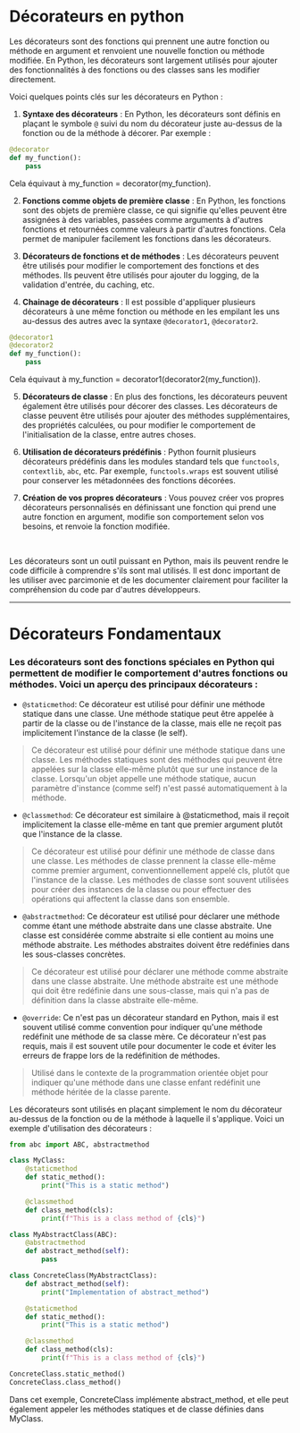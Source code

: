 # Décorateurs en python

Les décorateurs sont des fonctions qui prennent une autre fonction ou méthode en argument et renvoient une nouvelle fonction ou méthode modifiée. En Python, les décorateurs sont largement utilisés pour ajouter des fonctionnalités à des fonctions ou des classes sans les modifier directement.

Voici quelques points clés sur les décorateurs en Python :

1. **Syntaxe des décorateurs** : En Python, les décorateurs sont définis en plaçant le symbole ``@`` suivi du nom du décorateur juste au-dessus de la fonction ou de la méthode à décorer. Par exemple :

```python
@decorator
def my_function():
    pass
```
Cela équivaut à my_function = decorator(my_function).

2. **Fonctions comme objets de première classe** : En Python, les fonctions sont des objets de première classe, ce qui signifie qu'elles peuvent être assignées à des variables, passées comme arguments à d'autres fonctions et retournées comme valeurs à partir d'autres fonctions. Cela permet de manipuler facilement les fonctions dans les décorateurs.

3. **Décorateurs de fonctions et de méthodes** : Les décorateurs peuvent être utilisés pour modifier le comportement des fonctions et des méthodes. Ils peuvent être utilisés pour ajouter du logging, de la validation d'entrée, du caching, etc.

4. **Chainage de décorateurs** : Il est possible d'appliquer plusieurs décorateurs à une même fonction ou méthode en les empilant les uns au-dessus des autres avec la syntaxe ``@decorator1``, ``@decorator2``.
```python
@decorator1
@decorator2
def my_function():
    pass
```
Cela équivaut à my_function = decorator1(decorator2(my_function)).

5. **Décorateurs de classe** : En plus des fonctions, les décorateurs peuvent également être utilisés pour décorer des classes. Les décorateurs de classe peuvent être utilisés pour ajouter des méthodes supplémentaires, des propriétés calculées, ou pour modifier le comportement de l'initialisation de la classe, entre autres choses.

6. **Utilisation de décorateurs prédéfinis** : Python fournit plusieurs décorateurs prédéfinis dans les modules standard tels que ``functools``, ``contextlib``, ``abc``, etc. Par exemple, ``functools.wraps`` est souvent utilisé pour conserver les métadonnées des fonctions décorées.

7. **Création de vos propres décorateurs** : Vous pouvez créer vos propres décorateurs personnalisés en définissant une fonction qui prend une autre fonction en argument, modifie son comportement selon vos besoins, et renvoie la fonction modifiée.

<br>

Les décorateurs sont un outil puissant en Python, mais ils peuvent rendre le code difficile à comprendre s'ils sont mal utilisés. Il est donc important de les utiliser avec parcimonie et de les documenter clairement pour faciliter la compréhension du code par d'autres développeurs.

---

# Décorateurs Fondamentaux

### Les décorateurs sont des fonctions spéciales en Python qui permettent de modifier le comportement d'autres fonctions ou méthodes. Voici un aperçu des principaux décorateurs :

* ``@staticmethod``: Ce décorateur est utilisé pour définir une méthode statique dans une classe. Une méthode statique peut être appelée à partir de la classe ou de l'instance de la classe, mais elle ne reçoit pas implicitement l'instance de la classe (le self). 

>  Ce décorateur est utilisé pour définir une méthode statique dans une classe. Les méthodes statiques sont des méthodes qui peuvent être appelées sur la classe elle-même plutôt que sur une instance de la classe. Lorsqu'un objet appelle une méthode statique, aucun paramètre d'instance (comme self) n'est passé automatiquement à la méthode.

* ``@classmethod``: Ce décorateur est similaire à @staticmethod, mais il reçoit implicitement la classe elle-même en tant que premier argument plutôt que l'instance de la classe.

> Ce décorateur est utilisé pour définir une méthode de classe dans une classe. Les méthodes de classe prennent la classe elle-même comme premier argument, conventionnellement appelé cls, plutôt que l'instance de la classe. Les méthodes de classe sont souvent utilisées pour créer des instances de la classe ou pour effectuer des opérations qui affectent la classe dans son ensemble.

* ``@abstractmethod``: Ce décorateur est utilisé pour déclarer une méthode comme étant une méthode abstraite dans une classe abstraite. Une classe est considérée comme abstraite si elle contient au moins une méthode abstraite. Les méthodes abstraites doivent être redéfinies dans les sous-classes concrètes.

> Ce décorateur est utilisé pour déclarer une méthode comme abstraite dans une classe abstraite. Une méthode abstraite est une méthode qui doit être redéfinie dans une sous-classe, mais qui n'a pas de définition dans la classe abstraite elle-même.

* ``@override``: Ce n'est pas un décorateur standard en Python, mais il est souvent utilisé comme convention pour indiquer qu'une méthode redéfinit une méthode de sa classe mère. Ce décorateur n'est pas requis, mais il est souvent utile pour documenter le code et éviter les erreurs de frappe lors de la redéfinition de méthodes.

> Utilisé dans le contexte de la programmation orientée objet pour indiquer qu'une méthode dans une classe enfant redéfinit une méthode héritée de la classe parente.

Les décorateurs sont utilisés en plaçant simplement le nom du décorateur au-dessus de la fonction ou de la méthode à laquelle il s'applique. Voici un exemple d'utilisation des décorateurs :

```python
from abc import ABC, abstractmethod

class MyClass:
    @staticmethod
    def static_method():
        print("This is a static method")

    @classmethod
    def class_method(cls):
        print(f"This is a class method of {cls}")

class MyAbstractClass(ABC):
    @abstractmethod
    def abstract_method(self):
        pass

class ConcreteClass(MyAbstractClass):
    def abstract_method(self):
        print("Implementation of abstract_method")

    @staticmethod
    def static_method():
        print("This is a static method")

    @classmethod
    def class_method(cls):
        print(f"This is a class method of {cls}")

ConcreteClass.static_method()
ConcreteClass.class_method()
```

Dans cet exemple, ConcreteClass implémente abstract_method, et elle peut également appeler les méthodes statiques et de classe définies dans MyClass.